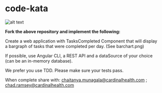# code-kata

![alt text](https://github.com/chaitanya81/code-kata/blob/master/barchart.png)

**Fork the above repository and implement the following:**

Create a web application with TasksCompleted Component that will display a bargraph of tasks that were completed per day. (See barchart.png)

If possible, use Angular CLI, a REST API and a dataSource of your choice (can be an in-memory database).

We prefer you use TDD.  Please make sure your tests pass.

When complete share with:
chaitanya.munagala@cardinalhealth.com ; chad.ramsey@cardinalhealth.com
